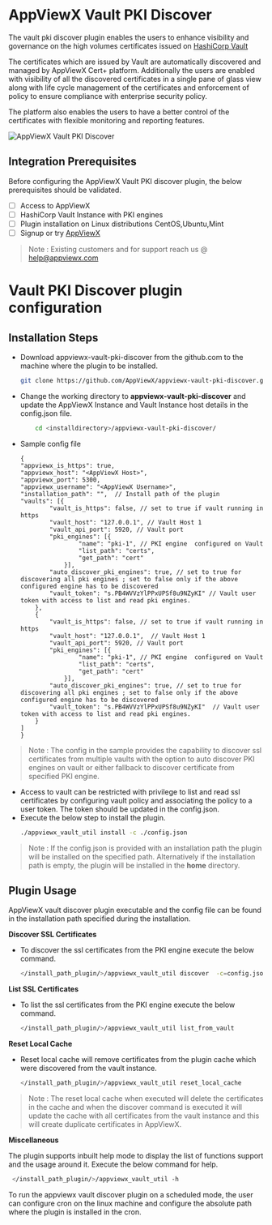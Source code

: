 # AppViewX Vault PKI Discover

The vault pki discover plugin enables the users to enhance visibility and governance on the high volumes certificates issued on [HashiCorp Vault](https://www.vaultproject.io/docs/secrets/pki)

The certificates which are issued by Vault are automatically discovered and managed by AppViewX Cert+ platform. Additionally the users are enabled with visibility of all the discovered certificates in a single pane of glass view along with life cycle management of the certificates and enforcement of policy to ensure compliance with enterprise security policy. 

The platform also enables the users to have a better control of the certificates with flexible monitoring and reporting features.

![AppViewX Vault PKI Discover](https://github.com/vigneshkathir/appviewx-vault-pki-discover/blob/main/images/AppViewX-Vault-PKI-Discover.jpeg)


## Integration Prerequisites

Before configuring the AppViewX Vault PKI discover plugin, the below prerequisites should be validated.

- [ ] Access to AppViewX
- [ ] HashiCorp Vault Instance with PKI engines
- [ ] Plugin installation on Linux distributions CentOS,Ubuntu,Mint
- [ ] Signup or try [AppViewX](https://www.appviewx.com/try-appviewx/)

> Note : Existing customers and for support reach us @ help@appviewx.com

# Vault PKI Discover plugin configuration

## Installation Steps

 - Download appviewx-vault-pki-discover from the github.com to the machine where the plugin to be installed.
	```bash
	git clone https://github.com/AppViewX/appviewx-vault-pki-discover.git
	```
- Change the working directory to **appviewx-vault-pki-discover**  and update the AppViewX Instance and Vault Instance host details in the config.json file.
	```bash
		cd <installdirectory>/appviewx-vault-pki-discover/
	```
 - Sample config file
	```
	{
	"appviewx_is_https": true,  
	"appviewx_host": "<AppViewX Host>",
	"appviewx_port": 5300,
	"appviewx_username": "<AppViewX Username>",
	"installation_path": "",  // Install path of the plugin
	"vaults": [{
			"vault_is_https": false, // set to true if vault running in https 
			"vault_host": "127.0.0.1", // Vault Host 1
			"vault_api_port": 5920, // Vault port
			"pki_engines": [{
					"name": "pki-1", // PKI engine  configured on Vault
					"list_path": "certs",
					"get_path": "cert"
				}],
			"auto_discover_pki_engines": true, // set to true for discovering all pki engines ; set to false only if the above configured engine has to be discovered
			"vault_token": "s.PB4WVVzYlPPxUPSf8u9NZyKI" // Vault user token with access to list and read pki engines.
		},
		{
			"vault_is_https": false, // set to true if vault running in https 
			"vault_host": "127.0.0.1",  // Vault Host 1
			"vault_api_port": 5920, // Vault port
			"pki_engines": [{
					"name": "pki-1", // PKI engine  configured on Vault
					"list_path": "certs",
					"get_path": "cert"
				}],
			"auto_discover_pki_engines": true, // set to true for discovering all pki engines ; set to false only if the above configured engine has to be discovered
			"vault_token": "s.PB4WVVzYlPPxUPSf8u9NZyKI"  // Vault user token with access to list and read pki engines.
		}
	]
	}
	```
> Note : The config in the sample provides the capability to discover ssl certificates from multiple vaults with the option to auto discover PKI engines on vault or either fallback to discover certificate from specified PKI engine. 

 - Access to vault can be restricted with privilege to list and read ssl certificates by configuring vault policy and associating the policy to a user token. The token should be updated in the config.json.
 - Execute the below step to install the plugin.
	```bash
	./appviewx_vault_util install -c ./config.json
	```
> Note : If the config.json is provided with an installation path the plugin will be installed on the specified path. Alternatively if the installation path is empty, the plugin will be installed in the **home**  directory.

## Plugin Usage

AppViewX vault discover plugin executable and the config file can be found in the installation path specified during the installation.

**Discover SSL Certificates** 
- To discover the ssl certificates from the PKI engine execute the below command.
	```bash
	</install_path_plugin/>/appviewx_vault_util discover  -c=config.json 
	```
**List SSL Certificates**

- To list the ssl certificates from the PKI engine execute the below command.
	```bash
	</install_path_plugin/>/appviewx_vault_util list_from_vault
	```
**Reset Local Cache**

- Reset local cache will remove certificates from the plugin cache which were discovered from the vault instance.
	```bash
	</install_path_plugin/>/appviewx_vault_util reset_local_cache
	```
>Note : The reset local cache when executed will delete the certificates in the cache and when the discover command is executed it will update the cache with all certificates from the vault instance and this will create duplicate certificates in AppViewX.

**Miscellaneous**

The plugin supports inbuilt help mode to display the list of functions support and the usage around it.
Execute the below command for help.
```bash
 </install_path_plugin/>/appviewx_vault_util -h
 ```
To run the appviewx vault discover plugin on a scheduled mode, the user can configure cron on the linux machine and configure the absolute path where the plugin is installed in the cron.
